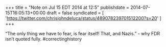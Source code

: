 +++
title = "Note on Jul 15 EDT 2014 at 12:5"
publishdate = 2014-07-15T16:05:13+00:00
draft = false
syndicated = [ 'https://twitter.com/chrisjohndeluca/status/489078239701512200?s=20' ]
+++

“The only thing we have to fear, is fear itself! That, and Nazis.” - why FDR isn’t quoted fully. #correctinghistory
